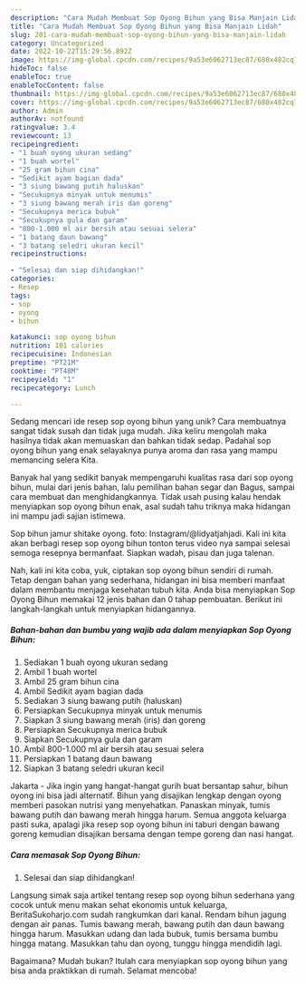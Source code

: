 ```yaml
---
description: "Cara Mudah Membuat Sop Oyong Bihun yang Bisa Manjain Lidah"
title: "Cara Mudah Membuat Sop Oyong Bihun yang Bisa Manjain Lidah"
slug: 201-cara-mudah-membuat-sop-oyong-bihun-yang-bisa-manjain-lidah
category: Uncategorized
date: 2022-10-22T15:29:56.892Z
image: https://img-global.cpcdn.com/recipes/9a53e6062713ec87/680x482cq70/sop-oyong-bihun-foto-resep-utama.jpg
hideToc: false
enableToc: true
enableTocContent: false
thumbnail: https://img-global.cpcdn.com/recipes/9a53e6062713ec87/680x482cq70/sop-oyong-bihun-foto-resep-utama.jpg
cover: https://img-global.cpcdn.com/recipes/9a53e6062713ec87/680x482cq70/sop-oyong-bihun-foto-resep-utama.jpg
author: Admin
authorAv: notfound
ratingvalue: 3.4
reviewcount: 13
recipeingredient:
- "1 buah oyong ukuran sedang"
- "1 buah wortel"
- "25 gram bihun cina"
- "Sedikit ayam bagian dada"
- "3 siung bawang putih haluskan"
- "Secukupnya minyak untuk menumis"
- "3 siung bawang merah iris dan goreng"
- "Secukupnya merica bubuk"
- "Secukupnya gula dan garam"
- "800-1.000 ml air bersih atau sesuai selera"
- "1 batang daun bawang"
- "3 batang seledri ukuran kecil"
recipeinstructions:

- "Selesai dan siap dihidangkan!"
categories:
- Resep
tags:
- sop
- oyong
- bihun

katakunci: sop oyong bihun 
nutrition: 101 calories
recipecuisine: Indonesian
preptime: "PT21M"
cooktime: "PT48M"
recipeyield: "1"
recipecategory: Lunch

---
```





Sedang mencari ide resep sop oyong bihun yang unik? Cara membuatnya sangat tidak susah dan tidak juga mudah. Jika keliru mengolah maka hasilnya tidak akan memuaskan dan bahkan tidak sedap. Padahal sop oyong bihun yang enak selayaknya punya aroma dan rasa yang mampu memancing selera Kita.





Banyak hal yang sedikit banyak mempengaruhi kualitas rasa dari sop oyong bihun, mulai dari jenis bahan, lalu pemilihan bahan segar dan Bagus, sampai cara membuat dan menghidangkannya. Tidak usah pusing kalau hendak menyiapkan sop oyong bihun enak,      asal sudah tahu triknya maka hidangan ini mampu jadi sajian istimewa.














Sop bihun jamur shitake oyong. foto: Instagram/@lidyatjahjadi. Kali ini kita akan berbagi resep sop oyong bihun tonton terus video nya sampai selesai semoga resepnya bermanfaat. Siapkan wadah, pisau dan juga talenan.






Nah, kali ini kita coba, yuk, ciptakan sop oyong bihun sendiri di rumah. Tetap dengan bahan yang sederhana, hidangan ini bisa memberi manfaat dalam membantu menjaga kesehatan tubuh kita. Anda bisa menyiapkan Sop Oyong Bihun memakai 12 jenis bahan dan 0 tahap pembuatan. Berikut ini langkah-langkah untuk menyiapkan hidangannya.

<!--inarticleads1-->

##### Bahan-bahan dan bumbu yang wajib ada dalam menyiapkan Sop Oyong Bihun:

1. Sediakan 1 buah oyong ukuran sedang
1. Ambil 1 buah wortel
1. Ambil 25 gram bihun cina
1. Ambil Sedikit ayam bagian dada
1. Sediakan 3 siung bawang putih (haluskan)
1. Persiapkan Secukupnya minyak untuk menumis
1. Siapkan 3 siung bawang merah (iris) dan goreng
1. Persiapkan Secukupnya merica bubuk
1. Siapkan Secukupnya gula dan garam
1. Ambil 800-1.000 ml air bersih atau sesuai selera
1. Persiapkan 1 batang daun bawang
1. Siapkan 3 batang seledri ukuran kecil


Jakarta - Jika ingin yang hangat-hangat gurih buat bersantap sahur, bihun oyong ini bisa jadi alternatif. Bihun yang disajikan lengkap dengan oyong memberi pasokan nutrisi yang menyehatkan. Panaskan minyak, tumis bawang putih dan bawang merah hingga harum. Semua anggota keluarga pasti suka, apalagi jika resep sop oyong bihun ini taburi dengan bawang goreng kemudian disajikan bersama dengan tempe goreng dan nasi hangat. 

<!--inarticleads2-->

##### Cara memasak Sop Oyong Bihun:


1. Selesai dan siap dihidangkan!

Langsung simak saja artikel tentang resep sop oyong bihun sederhana yang cocok untuk menu makan sehat ekonomis untuk keluarga, BeritaSukoharjo.com sudah rangkumkan dari kanal. Rendam bihun jagung dengan air panas. Tumis bawang merah, bawang putih dan daun bawang hingga harum. Masukkan udang dan lada bubuk, tumis bersama bumbu hingga matang. Masukkan tahu dan oyong, tunggu hingga mendidih lagi. 

Bagaimana? Mudah bukan? Itulah cara menyiapkan sop oyong bihun yang bisa anda praktikkan di rumah. Selamat mencoba!
